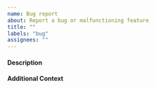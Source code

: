 ```yaml
---
name: Bug report
about: Report a bug or malfunctioning feature
title: ""
labels: "bug"
assignees: ""
---
```


#### Description

<!-- A clear and concise description of what the bug is. -->

#### Additional Context

<!--  Additional relevant info which can help us debug this issue easily like Logs, Configuration etc. -->
